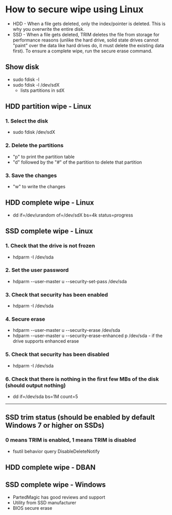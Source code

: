 # How to secure wipe using Linux
- HDD - When a file gets deleted, only the index/pointer is deleted. This is why you overwrite the entire disk.
- SSD - When a file gets deleted, TRIM deletes the file from storage for performance reasons (unlike the hard drive, solid state drives cannot "paint" over the data like hard drives do, it must delete the existing data first). To ensure a complete wipe, run the secure erase command.

## Show disk
- sudo fdisk -l
- sudo fdisk -l /dev/sdX
  - lists partitions in sdX

## HDD partition wipe - Linux
### 1. Select the disk
- sudo fdisk /dev/sdX
### 2. Delete the partitions
- "p" to print the partition table
- "d" followed by the "#" of the partition to delete that partition
### 3. Save the changes
- "w" to write the changes

## HDD complete wipe - Linux
- dd if=/dev/urandom of=/dev/sdX bs=4k status=progress

## SSD complete wipe - Linux
### 1. Check that the drive is not frozen
- hdparm -I /dev/sda
### 2. Set the user password
- hdparm --user-master u --security-set-pass <password> /dev/sda
### 3. Check that security has been enabled
- hdparm -I /dev/sda
### 4. Secure erase
- hdparm --user-master u --security-erase <password> /dev/sda
- hdparm --user-master u --security-erase-enhanced p /dev/sda - if the drive supports enhanced erase
### 5. Check that security has been disabled
- hdparm -I /dev/sda
### 6. Check that there is nothing in the first few MBs of the disk (should output nothing)
- dd if=/dev/sda bs=1M count=5

---

## SSD trim status (should be enabled by default Windows 7 or higher on SSDs)
### 0 means TRIM is enabled, 1 means TRIM  is disabled
- fsutil behavior query DisableDeleteNotify

## HDD complete wipe - DBAN

## SSD complete wipe - Windows
- PartedMagic has good reviews and support
- Utility from SSD manufacturer
- BIOS secure erase
